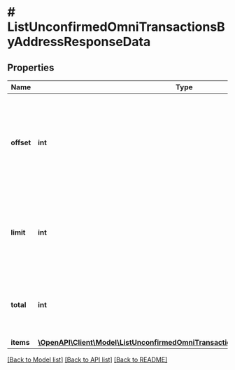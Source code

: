 # # ListUnconfirmedOmniTransactionsByAddressResponseData

## Properties

Name | Type | Description | Notes
------------ | ------------- | ------------- | -------------
**offset** | **int** | The starting index of the response items, i.e. where the response should start listing the returned items. |
**limit** | **int** | Defines how many items should be returned in the response per page basis. |
**total** | **int** | Defines the total number of items returned in the response. |
**items** | [**\OpenAPI\Client\Model\ListUnconfirmedOmniTransactionsByAddressResponseItem[]**](ListUnconfirmedOmniTransactionsByAddressResponseItem.md) |  |

[[Back to Model list]](../../README.md#models) [[Back to API list]](../../README.md#endpoints) [[Back to README]](../../README.md)
